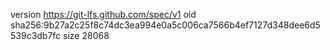version https://git-lfs.github.com/spec/v1
oid sha256:9b27a2c25f8c74dc3ea994e0a5c006ca7566b4ef7127d348dee6d5539c3db7fc
size 28068
